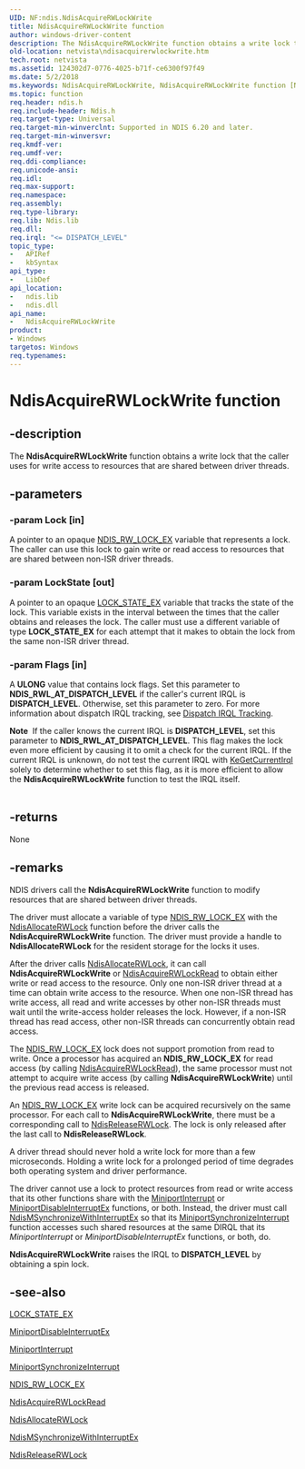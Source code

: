 ```yaml
---
UID: NF:ndis.NdisAcquireRWLockWrite
title: NdisAcquireRWLockWrite function
author: windows-driver-content
description: The NdisAcquireRWLockWrite function obtains a write lock that the caller uses for write access to resources that are shared between driver threads.
old-location: netvista\ndisacquirerwlockwrite.htm
tech.root: netvista
ms.assetid: 124302d7-0776-4025-b71f-ce6300f97f49
ms.date: 5/2/2018
ms.keywords: NdisAcquireRWLockWrite, NdisAcquireRWLockWrite function [Network Drivers Starting with Windows Vista], ndis/NdisAcquireRWLockWrite, ndis_processor_group_ref_f957b48a-4c09-4348-897c-51813ede9b19.xml, netvista.ndisacquirerwlockwrite
ms.topic: function
req.header: ndis.h
req.include-header: Ndis.h
req.target-type: Universal
req.target-min-winverclnt: Supported in NDIS 6.20 and later.
req.target-min-winversvr: 
req.kmdf-ver: 
req.umdf-ver: 
req.ddi-compliance: 
req.unicode-ansi: 
req.idl: 
req.max-support: 
req.namespace: 
req.assembly: 
req.type-library: 
req.lib: Ndis.lib
req.dll: 
req.irql: "<= DISPATCH_LEVEL"
topic_type:
-	APIRef
-	kbSyntax
api_type:
-	LibDef
api_location:
-	ndis.lib
-	ndis.dll
api_name:
-	NdisAcquireRWLockWrite
product:
- Windows
targetos: Windows
req.typenames: 
---
```


# NdisAcquireRWLockWrite function


## -description


The 
  <b>NdisAcquireRWLockWrite</b> function obtains a write lock that the caller uses for write access to
  resources that are shared between driver threads.


## -parameters




### -param Lock [in]

A pointer to an opaque 
     <a href="https://msdn.microsoft.com/library/windows/hardware/ff567279">NDIS_RW_LOCK_EX</a> variable that represents a
     lock. The caller can use this lock to gain write or read access to resources that are shared between
     non-ISR driver threads.


### -param LockState [out]

A pointer to an opaque 
     <a href="https://msdn.microsoft.com/library/windows/hardware/ff557070">LOCK_STATE_EX</a> variable that tracks the state
     of the lock. This variable exists in the interval between the times that the caller obtains and releases
     the lock. The caller must use a different variable of type <b>LOCK_STATE_EX</b> for each attempt that it makes to
     obtain the lock from the same non-ISR driver thread.


### -param Flags [in]

A <b>ULONG</b> value that contains lock flags. Set this parameter to <b>NDIS_RWL_AT_DISPATCH_LEVEL</b> if the
     caller's current IRQL is <b>DISPATCH_LEVEL</b>. Otherwise, set this parameter to zero. For more information
     about dispatch IRQL tracking, see 
     <a href="https://msdn.microsoft.com/ac559f4f-0138-4b9a-8f1b-44a2973fd6a1">Dispatch IRQL Tracking</a>.

<div class="alert"><b>Note</b>  If the caller knows the current IRQL is <b>DISPATCH_LEVEL</b>, set this parameter to <b>NDIS_RWL_AT_DISPATCH_LEVEL</b>.  This flag makes the lock even more efficient by causing it to omit a check for the current IRQL.  If the current IRQL is unknown, do not test the current IRQL with <a href="https://msdn.microsoft.com/library/windows/hardware/ff552054">KeGetCurrentIrql</a> solely to determine whether to set this flag, as it is more efficient to allow the <b>NdisAcquireRWLockWrite</b> function to test the IRQL itself.</div>
<div> </div>

## -returns



None




## -remarks



NDIS drivers call the 
    <b>NdisAcquireRWLockWrite</b> function to modify resources that are shared between driver threads.

The driver must allocate a variable of type 
    <a href="https://msdn.microsoft.com/library/windows/hardware/ff567279">NDIS_RW_LOCK_EX</a> with the 
    <a href="https://msdn.microsoft.com/library/windows/hardware/ff561615">NdisAllocateRWLock</a> function before the
    driver calls the 
    <b>NdisAcquireRWLockWrite</b> function. The driver must provide a handle to 
    <b>NdisAllocateRWLock</b> for the resident storage for the locks it uses.

After the driver calls 
    <a href="https://msdn.microsoft.com/library/windows/hardware/ff561615">NdisAllocateRWLock</a>, it can call 
    <b>NdisAcquireRWLockWrite</b> or 
    <a href="https://msdn.microsoft.com/library/windows/hardware/ff560697">NdisAcquireRWLockRead</a> to obtain
    either write or read access to the resource. Only one non-ISR driver thread at a time can obtain write
    access to the resource. When one non-ISR thread has write access, all read and write accesses by other
    non-ISR threads must wait until the write-access holder releases the lock. However, if a non-ISR thread
    has read access, other non-ISR threads can concurrently obtain read access.

The <a href="https://msdn.microsoft.com/library/windows/hardware/ff567279">NDIS_RW_LOCK_EX</a> lock does not support promotion from read to write.  Once a processor has acquired an <b>NDIS_RW_LOCK_EX</b> for read access (by calling <a href="https://msdn.microsoft.com/library/windows/hardware/ff560697">NdisAcquireRWLockRead</a>), the same processor must not attempt to acquire write access (by calling <b>NdisAcquireRWLockWrite</b>) until the previous read access is released.

An <a href="https://msdn.microsoft.com/library/windows/hardware/ff567279">NDIS_RW_LOCK_EX</a> write lock  can be acquired recursively on the same processor.  For each call to <b>NdisAcquireRWLockWrite</b>, there must be a corresponding call to <a href="https://msdn.microsoft.com/library/windows/hardware/ff564523">NdisReleaseRWLock</a>.  The lock is only released after the last call to <b>NdisReleaseRWLock</b>.

A driver thread should never hold a write lock for more than a few microseconds. Holding a write lock
    for a prolonged period of time degrades both operating system and driver performance.

The driver cannot use a lock to protect resources from read or write access that its other functions
    share with the 
    <a href="https://msdn.microsoft.com/810503b9-75cd-4b38-ab1f-de240968ded6">MiniportInterrupt</a> or 
    <a href="https://msdn.microsoft.com/6016ab15-56c6-4430-8883-d4cdcdf6116f">
    MiniportDisableInterruptEx</a> functions, or both. Instead, the driver must call 
    <a href="https://msdn.microsoft.com/5dca9258-a3ae-43f4-a5aa-d591165d72ed">
    NdisMSynchronizeWithInterruptEx</a> so that its 
    <a href="https://msdn.microsoft.com/aac1ff91-76aa-46a0-8e8a-85b9f8c3323c">
    MiniportSynchronizeInterrupt</a> function accesses such shared resources at the same DIRQL that its 
    <i>MiniportInterrupt</i> or 
    <i>
    MiniportDisableInterruptEx</i> functions, or both, do.

<b>NdisAcquireRWLockWrite</b> raises the IRQL to <b>DISPATCH_LEVEL</b> by obtaining a spin lock.




## -see-also




<a href="https://msdn.microsoft.com/library/windows/hardware/ff557070">LOCK_STATE_EX</a>



<a href="https://msdn.microsoft.com/6016ab15-56c6-4430-8883-d4cdcdf6116f">MiniportDisableInterruptEx</a>



<a href="https://msdn.microsoft.com/810503b9-75cd-4b38-ab1f-de240968ded6">MiniportInterrupt</a>



<a href="https://msdn.microsoft.com/aac1ff91-76aa-46a0-8e8a-85b9f8c3323c">
   MiniportSynchronizeInterrupt</a>



<a href="https://msdn.microsoft.com/library/windows/hardware/ff567279">NDIS_RW_LOCK_EX</a>



<a href="https://msdn.microsoft.com/library/windows/hardware/ff560697">NdisAcquireRWLockRead</a>



<a href="https://msdn.microsoft.com/library/windows/hardware/ff561615">NdisAllocateRWLock</a>



<a href="https://msdn.microsoft.com/5dca9258-a3ae-43f4-a5aa-d591165d72ed">
   NdisMSynchronizeWithInterruptEx</a>



<a href="https://msdn.microsoft.com/library/windows/hardware/ff564523">NdisReleaseRWLock</a>
 

 

